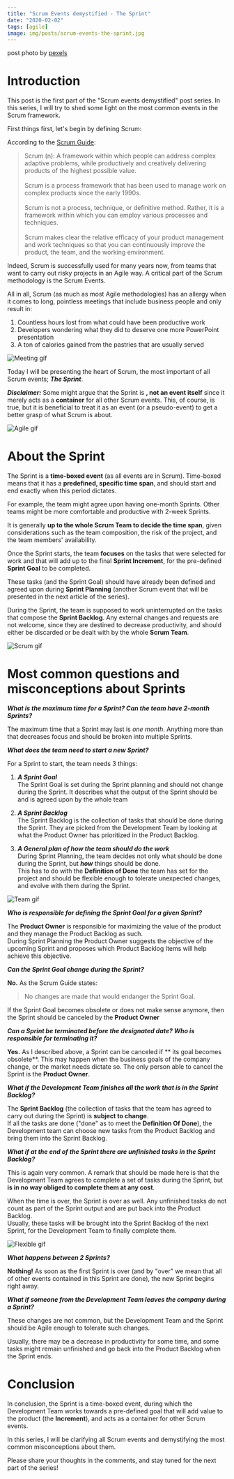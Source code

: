 ```yaml
---
title: "Scrum Events demystified - The Sprint"
date: "2020-02-02"
tags: [agile]
image: img/posts/scrum-events-the-sprint.jpg
---
```

 post photo by [pexels](https://www.pexels.com/)
 
# Introduction

This post is the first part of the "Scrum events demystified" post series.
In this series, I will try to shed some light on the most common events in the Scrum framework.

First things first, let's begin by defining Scrum:

According to the [Scrum Guide](https://www.scrum.org/resources/scrum-guide):

> Scrum (n): A framework within which people can address complex adaptive problems, while
  productively and creatively delivering products of the highest possible value.<br/><br/>
  Scrum is a process framework that has been used to manage work on complex products since the early 1990s.<br/><br/>Scrum is not a process, technique, or definitive method. Rather, it is a
  framework within which you can employ various processes and techniques. <br/><br/>Scrum makes clear the relative efficacy of your product management and work techniques so that you can continuously improve the product, the team, and the working environment.

Indeed, Scrum is successfully used for many years now, from teams that want to carry out risky projects in an Agile way.
 A critical part of the Scrum methodology is the Scrum Events. 
 
 All in all, Scrum (as much as most Agile methodologies) has an 
 allergy when it comes to long, pointless meetings that include 
 business people and only result in:
 
 1. Countless hours lost from what could have been productive work
 2. Developers wondering what they did to deserve one more PowerPoint presentation
 3. A ton of calories gained from the pastries that are usually served
 

![Meeting gif](https://media.giphy.com/media/3o6MbiSDt6PKFUyrlK/giphy.gif "Meeting gif")


Today I will be presenting the heart of 
Scrum, the most important of all Scrum events; ***The Sprint***.


***Disclaimer:*** Some might argue that the Sprint is **, not
 an event itself** since it merely acts as a **container** for all other 
 Scrum events. This, of course, is true, but it is beneficial to treat it as an event (or a pseudo-event) to get a better grasp of what Scrum is about. 
 
![Agile gif](https://media.giphy.com/media/xT1XGOGdyDrL2BTfxK/giphy.gif "Agile gif")


# About the Sprint

The Sprint is a **time-boxed event** (as all events are in Scrum). 
Time-boxed means that it has a **predefined, specific time span**, 
and should start and end exactly when this period dictates. <br/>

For example, the team might agree upon having one-month Sprints. 
Other teams might be more comfortable and productive with 2-week Sprints.<br/>

It is generally **up to the whole Scrum Team to decide the time span**, 
given considerations such as the team composition, the risk of the project, 
and the team members' availability.

Once the Sprint starts, the team **focuses** on the tasks that were selected 
for work and that will add up to the final **Sprint Increment**, for the 
pre-defined **Sprint Goal** to be completed.

These tasks (and the Sprint Goal) should have already been defined and agreed upon
during **Sprint Planning** (another Scrum event that will be presented in the next article
of the series).

During the Sprint, the team is supposed to work uninterrupted on the tasks that
compose the **Sprint Backlog**. Any external changes and requests are not welcome, since
they are destined to decrease productivity, and should either be discarded or be dealt with
by the whole **Scrum Team**.

![Scrum gif](https://www.go2group.com/wp-content/uploads/2019/09/Meme-1.gif "Scrum gif")


# Most common questions and misconceptions about Sprints

***What is the maximum time for a Sprint? Can the team have 2-month Sprints?***

The maximum time that a Sprint may last is *one month*. Anything more 
than that decreases focus and should be broken into multiple Sprints.


***What does the team need to start a new Sprint?***

For a Sprint to start, the team needs 3 things:

1. ***A Sprint Goal***<br/>
   The Sprint Goal is set during the Sprint planning and should not change during the Sprint. It describes what the output of the Sprint 
   should be and is agreed upon by the whole team
   
2. ***A Sprint Backlog***<br/>
   The Sprint Backlog is the collection of tasks that should be done during the Sprint. They are picked from the Development 
   Team by looking at what the Product Owner has prioritized in the Product Backlog.
   
3. ***A General plan of how the team should do the work***<br/>
   During Sprint Planning, the team decides not only what should 
   be done during the Sprint, but ***how*** things should be done.<br/> 
   This has to do with the **Definition of Done** the team has set for 
   the project and should be flexible enough to tolerate unexpected changes, 
   and evolve with them during the Sprint.

![Team gif](https://media.giphy.com/media/l4EoRqcypxsvGuRk4/giphy.gif "Team gif")
   
***Who is responsible for defining the Sprint Goal for a given Sprint?***

The **Product Owner** is responsible for maximizing the value of the product 
and they manage the Product Backlog as such. <br/>
During Sprint Planning the 
Product Owner suggests the objective of the upcoming Sprint and proposes 
which Product Backlog Items will help achieve this objective.

***Can the Sprint Goal change during the Sprint?***

**No.** As the Scrum Guide states:

> No changes are made that would endanger the Sprint Goal.

If the Sprint Goal becomes obsolete or does not make sense anymore, 
then the Sprint should be canceled by the **Product Owner**

***Can a Sprint be terminated before the designated date? Who is responsible for terminating it?***

**Yes.** As I described above, a Sprint can be canceled if ** its goal becomes obsolete**. This may happen when the business goals of the company change, 
or the market needs dictate so.
The only person able to cancel the Sprint is the **Product Owner**.

***What if the Development Team finishes all the work that is in the Sprint Backlog?***

The **Sprint Backlog** (the collection of tasks that the team has agreed 
to carry out during the Sprint) is **subject to change**. 
<br/>If all the tasks are done ("done" as to meet the **Definition Of Done**), 
the Development team can choose new tasks from the Product Backlog and 
bring them into the Sprint Backlog.

***What if at the end of the Sprint there are unfinished tasks in the Sprint Backlog?***

This is again very common. A remark that should be made here is that 
the Development Team agrees to complete a set of tasks during the Sprint, 
but **is in no way obliged to complete them at any cost**.<br/> 

When the time is over, the Sprint is over as well. Any unfinished tasks 
do not count as part of the Sprint output and are put back into the Product 
Backlog. <br/>Usually, these tasks will be brought into the Sprint Backlog of the next Sprint, for the Development Team to finally complete them.

![Flexible gif](https://media.giphy.com/media/Rn1nEzE4BTdC0/giphy.gif "Flexible gif")


***What happens between 2 Sprints?***

**Nothing!** As soon as the first Sprint is over (and by "over" we mean that all of other 
events contained in this Sprint are done), the new Sprint begins right away.

***What if someone from the Development Team leaves the company during a Sprint?***

These changes are not common, but the Development Team and the Sprint should be 
Agile enough to tolerate such changes. <br/> 

Usually, there may be a decrease in productivity for some time, and some tasks might remain unfinished and go back into the Product Backlog when the Sprint ends.

# Conclusion
In conclusion, the Sprint is a time-boxed event, during which the Development Team
works towards a pre-defined goal that will add value to the product (the **Increment**), and acts as a container for other 
Scrum events.

In this series, I will be clarifying all Scrum 
events and demystifying the most common misconceptions about them.

Please share your thoughts in the comments, and stay tuned for the 
next part of the series!
